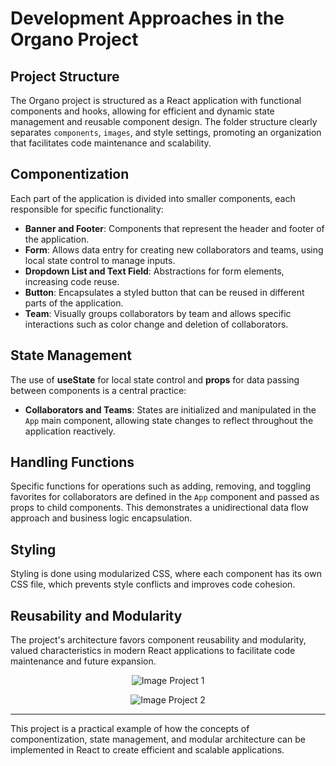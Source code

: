 # Development Approaches in the Organo Project

## Project Structure

The Organo project is structured as a React application with functional components and hooks, allowing for efficient and dynamic state management and reusable component design. The folder structure clearly separates `components`, `images`, and style settings, promoting an organization that facilitates code maintenance and scalability.

## Componentization

Each part of the application is divided into smaller components, each responsible for specific functionality:

- **Banner and Footer**: Components that represent the header and footer of the application.
- **Form**: Allows data entry for creating new collaborators and teams, using local state control to manage inputs.
- **Dropdown List and Text Field**: Abstractions for form elements, increasing code reuse.
- **Button**: Encapsulates a styled button that can be reused in different parts of the application.
- **Team**: Visually groups collaborators by team and allows specific interactions such as color change and deletion of collaborators.

## State Management

The use of **useState** for local state control and **props** for data passing between components is a central practice:

- **Collaborators and Teams**: States are initialized and manipulated in the `App` main component, allowing state changes to reflect throughout the application reactively.

## Handling Functions

Specific functions for operations such as adding, removing, and toggling favorites for collaborators are defined in the `App` component and passed as props to child components. This demonstrates a unidirectional data flow approach and business logic encapsulation.

## Styling

Styling is done using modularized CSS, where each component has its own CSS file, which prevents style conflicts and improves code cohesion.

## Reusability and Modularity

The project's architecture favors component reusability and modularity, valued characteristics in modern React applications to facilitate code maintenance and future expansion.

<p align="center">
    <img src="https://github.com/user-attachments/assets/6050cd4b-cb25-46b7-ac31-cc8d428c4005" alt="Image Project 1">
</p>

<p align="center">
    <img src="https://github.com/user-attachments/assets/2e69b317-fcee-49ff-bfd3-2e706117a1dc" alt="Image Project 2">
</p>

---

This project is a practical example of how the concepts of componentization, state management, and modular architecture can be implemented in React to create efficient and scalable applications.
